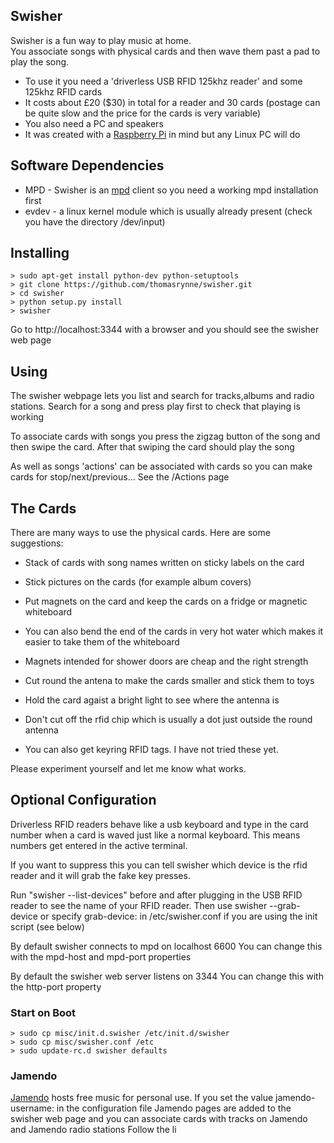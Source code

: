Swisher
-------
Swisher is a fun way to play music at home.  
You associate songs with physical cards and then wave them past a pad to play the song.

- To use it you need a 'driverless USB RFID 125khz reader' and some 125khz RFID cards
- It costs about £20 ($30) in total for a reader and 30 cards (postage can be quite slow and the price for the cards is very variable) 
- You also need a PC and speakers
- It was created with a [Raspberry Pi](http://www.raspberrypi.org)  in mind but any Linux PC will do

Software Dependencies
---------------------
- MPD - Swisher is an [mpd](http://mpd.wikia.com) client so you need a working mpd installation first
- evdev - a linux kernel module which is usually already present
   (check you have the directory /dev/input)

Installing
----------
    > sudo apt-get install python-dev python-setuptools
    > git clone https://github.com/thomasrynne/swisher.git
    > cd swisher
    > python setup.py install
    > swisher

 Go to http://localhost:3344 with a browser and you should see the swisher web page

Using
-----
 The swisher webpage lets you list and search for tracks,albums and radio stations.
 Search for a song and press play first to check that playing is working
 
 To associate cards with songs you press the zigzag button of the song and then
 swipe the card. After that swiping the card should play the song

 As well as songs 'actions' can be associated with cards so you can make
 cards for stop/next/previous... See the /Actions page

The Cards
---------
 There are many ways to use the physical cards. Here are some suggestions:

- Stack of cards with song names written on sticky labels on the card
- Stick pictures on the cards (for example album covers)
- Put magnets on the card and keep the cards on a fridge or magnetic whiteboard
 - You can also bend the end of the cards in very hot water 
    which makes it easier to take them of the whiteboard
 - Magnets intended for shower doors are cheap and the right strength
- Cut round the antena to make the cards smaller and stick them to toys
 - Hold the card agaist a bright light to see where the antenna is
 - Don't cut off the rfid chip which is usually a dot just outside the
   round antenna

- You can also get keyring RFID tags. I have not tried these yet.

Please experiment yourself and let me know what works.

Optional  Configuration
-----------------------

 Driverless RFID readers behave like a usb keyboard and type
 in the card number when a card is waved just like a normal keyboard.
 This means numbers get entered in the active terminal.

 If you want to suppress this you can tell swisher which
 device is the rfid reader and it will grab the fake
 key presses.

 Run "swisher --list-devices" before and after plugging in the USB RFID reader
 to see the name of your RFID reader. Then use 
  swisher --grab-device or specify grab-device: <name> in /etc/swisher.conf
  if you are using the init script (see below)

 By default swisher connects to mpd on localhost 6600
 You can change this with the mpd-host and mpd-port properties
 
 By default the swisher web server listens on 3344
 You can change this with the http-port property

### Start on Boot

    > sudo cp misc/init.d.swisher /etc/init.d/swisher
    > sudo cp misc/swisher.conf /etc
    > sudo update-rc.d swisher defaults

### Jamendo

 [Jamendo](http://www.jamendo.com) hosts free music for personal use.
 If you set the value jamendo-username: in the configuration file
 Jamendo pages are added to the swisher web page and you can 
 associate cards with tracks on Jamendo and Jamendo radio stations
 Follow the li 

